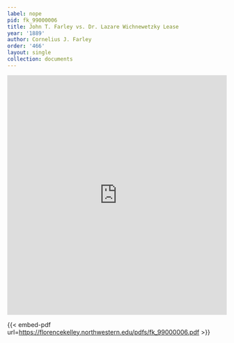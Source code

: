 ```yaml
---
label: nope
pid: fk_99000006
title: John T. Farley vs. Dr. Lazare Wichnewetzky Lease
year: '1889'
author: Cornelius J. Farley
order: '466'
layout: single
collection: documents
---
```

<iframe src="https://northwestern.app.box.com/embed/s/xhven3hkrvbe0islzu22dwuiwapz7vq2?sortColumn=date&view=list" width="100%" height="550" frameborder="0" allowfullscreen webkitallowfullscreen msallowfullscreen></iframe>


{{< embed-pdf url=https://florencekelley.northwestern.edu/pdfs/fk_99000006.pdf >}}